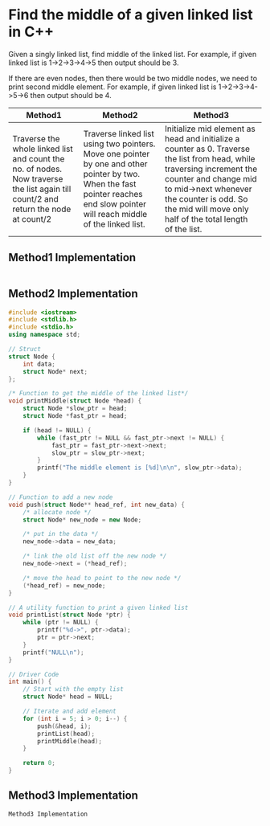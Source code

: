 # Find the middle of a given linked list in C++
Given a singly linked list, find middle of the linked list. 
For example, if given linked list is 1->2->3->4->5 then output should be 3.

If there are even nodes, then there would be two middle nodes, we need to print second middle element. 
For example, if given linked list is 1->2->3->4->5->6 then output should be 4.

| Method1 | Method2 | Method3 |
|---|---|---|
|Traverse the whole linked list and count the no. of nodes. Now traverse the list again till count/2 and return the node at count/2 | Traverse linked list using two pointers. Move one pointer by one and other pointer by two. When the fast pointer reaches end slow pointer will reach middle of the linked list.| Initialize mid element as head and initialize a counter as 0. Traverse the list from head, while traversing increment the counter and change mid to mid->next whenever the counter is odd. So the mid will move only half of the total length of the list.|

## Method1 Implementation
```cpp

```
## Method2 Implementation
```cpp
#include <iostream>
#include <stdlib.h>
#include <stdio.h>
using namespace std;

// Struct
struct Node {
	int data;
	struct Node* next;
};

/* Function to get the middle of the linked list*/
void printMiddle(struct Node *head) {
	struct Node *slow_ptr = head;
	struct Node *fast_ptr = head;

	if (head != NULL) {
		while (fast_ptr != NULL && fast_ptr->next != NULL) {
			fast_ptr = fast_ptr->next->next;
			slow_ptr = slow_ptr->next;
		}
		printf("The middle element is [%d]\n\n", slow_ptr->data);
	}
}

// Function to add a new node
void push(struct Node** head_ref, int new_data) {
	/* allocate node */
	struct Node* new_node = new Node;

	/* put in the data */
	new_node->data = new_data;

	/* link the old list off the new node */
	new_node->next = (*head_ref);

	/* move the head to point to the new node */
	(*head_ref) = new_node;
}

// A utility function to print a given linked list
void printList(struct Node *ptr) {
	while (ptr != NULL) {
		printf("%d->", ptr->data);
		ptr = ptr->next;
	}
	printf("NULL\n");
}

// Driver Code
int main() {
	// Start with the empty list
	struct Node* head = NULL;

	// Iterate and add element
	for (int i = 5; i > 0; i--) {
		push(&head, i);
		printList(head);
		printMiddle(head);
	}

	return 0;
}
```
## Method3 Implementation
```cpp
Method3 Implementation
```
